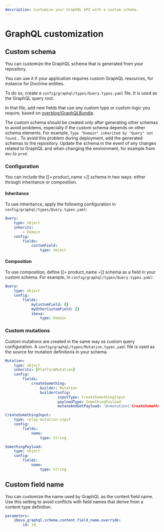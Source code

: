 ```yaml
---
description: Customize your GraphQL API with a custom schema.
---
```


# GraphQL customization

## Custom schema

You can customize the GraphQL schema that is generated from your repository.

You can use it if your application requires custom GraphQL resources, for instance for Doctrine entities.

To do so, create a `config/graphql/types/Query.types.yaml` file. It is used as the GraphQL query root.

In that file, add new fields that use any custom type or custom logic you require, based on [overblog/GraphQLBundle](https://github.com/overblog/GraphQLBundle).

The custom schema should be created only after generating other schemas to avoid problems, especially if the custom schema depends on other schema elements.
For example, `Type "Domain" inherited by "Query" not found.`.
To avoid this problem during deployment, add the generated schemas to the repository.
Update the schema in the event of any changes related to GraphQL and when changing the environment, for example from `dev` to `prod`.

### Configuration

You can include the [[= product_name =]] schema in two ways: either through inheritance or composition.

#### Inheritance

To use inheritance, apply the following configuration in `config/graphql/types/Query.types.yaml`:

``` yaml
Query:
    type: object
    inherits:
        - Domain
    config:
        fields:
            customField:
                type: object
```

#### Composition

To use composition, define [[= product_name =]] schema as a field in your custom schema.
For example, in `config/graphql/types/Query.types.yaml`:

``` yaml
Query:
    type: object
    config:
        fields:
            myCustomField: {}
            myOtherCustomField: {}
            ibexa:
                type: Domain
```

### Custom mutations

Custom mutations are created in the same way as custom query configuration.
A `config/graphql/types/Mutation.types.yaml` file is used as the source for mutation definitions in your schema.

``` yaml
Mutation:
    type: object
    inherits: [PlatformMutation]
    config:
        fields:
            createSomething:
                builder: Mutation
                builderConfig:
                        inputType: CreateSomethingInput
                        payloadType: SomethingPayload
                        mutateAndGetPayload: '@=mutation('CreateSomething', [value])'

CreateSomethingInput:
    type: relay-mutation-input
    config:
        fields:
            name:
                type: String

SomethingPayload:
    type: object
    config:
        fields:
            name:
                type: String

```

## Custom field name

You can customize the name used by GraphQL as the content field name.
Use this setting to avoid conflicts with field names that derive from a content type definition.

``` yaml
parameters:
    ibexa_graphql.schema.content.field_name.override:
        id: id_
```
